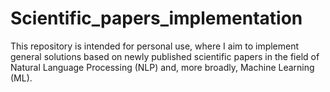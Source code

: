 # Scientific_papers_implementation
This repository is intended for personal use, where I aim to implement general solutions based on newly published scientific papers in the field of Natural Language Processing (NLP) and, more broadly, Machine Learning (ML).

